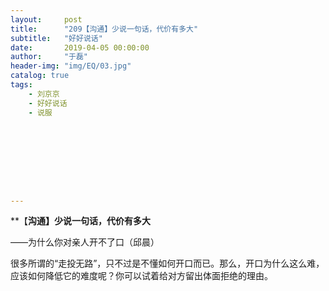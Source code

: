 ```yaml
---
layout:     post
title:      "209【沟通】少说一句话，代价有多大"
subtitle:   "好好说话"
date:       2019-04-05 00:00:00
author:     "于磊"
header-img: "img/EQ/03.jpg"
catalog: true
tags:
    - 刘京京
    - 好好说话
    - 说服









---
```


**【**沟通】少说一句话，代价有多大**

——为什么你对亲人开不了口（邱晨）

 

很多所谓的“走投无路”，只不过是不懂如何开口而已。那么，开口为什么这么难，应该如何降低它的难度呢？你可以试着给对方留出体面拒绝的理由。